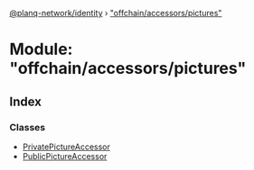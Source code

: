 [@planq-network/identity](../README.md) › ["offchain/accessors/pictures"](_offchain_accessors_pictures_.md)

# Module: "offchain/accessors/pictures"

## Index

### Classes

* [PrivatePictureAccessor](../classes/_offchain_accessors_pictures_.privatepictureaccessor.md)
* [PublicPictureAccessor](../classes/_offchain_accessors_pictures_.publicpictureaccessor.md)
